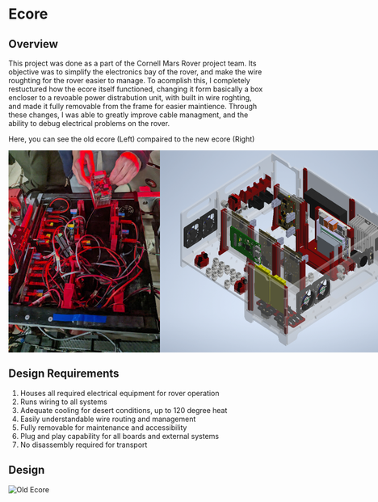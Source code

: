 # Ecore #

## Overview ##

This project was done as a part of the Cornell Mars Rover project team. Its objective was to
simplify the electronics bay of the rover, and make the wire roughting for the rover easier 
to manage. To acomplish this, I completely restuctured how the ecore itself functioned, 
changing it form basically a box encloser to a revoable power distrabution unit, with built 
in wire roghting, and made it fully removable from the frame for easier maintience. Through
these changes, I was able to greatly improve cable managment, and the ability to debug 
electrical problems on the rover.

Here, you can see the old ecore (Left) compaired to the new ecore (Right)

<div style="display: flex; justify-content: space-between;">
  <img src="/images/Old_Ecore.jpg" alt="Old Ecore" style="height: 400px; width: auto;">
  <img src="/images/NewEcore.png" alt="New Ecore" style="height: 400px; width: auto;">
</div>

## Design Requirements ##

<ol>
    <li>Houses all required electrical equipment for rover operation</li>
    <li>Runs wiring to all systems</li>
    <li>Adequate cooling for desert conditions, up to 120 degree heat</li>
    <li>Easily understandable wire routing and management</li>
    <li>Fully removable for maintenance and accessibility</li>
    <li>Plug and play capability for all boards and external systems</li>
    <li>No disassembly required for transport</li>
</ol>


## Design ##

<img src="/images/Ecore_Insides.jpg" alt="Old Ecore" style="height: 400px; width: auto;">

